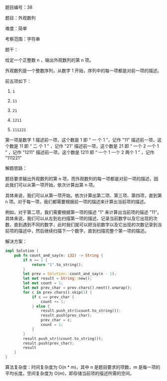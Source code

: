 题目编号：38

题目：外观数列

难度：简单

考察范围：字符串

题干：

给定一个正整数 n ，输出外观数列的第 n 项。

外观数列是一个整数序列，从数字 1 开始，序列中的每一项都是对前一项的描述。

前五项如下：
1.     1
2.     11
3.     21
4.     1211
5.     111221

第一项是数字 1
描述前一项，这个数是 1 即 “ 一 个 1 ”，记作 "11"
描述前一项，这个数是 11 即 “ 二 个 1 ” ，记作 "21"
描述前一项，这个数是 21 即 “ 一个 2 一个 1 ” ，记作 "1211"
描述前一项，这个数是 1211 即 “ 一个 1 一个 2 两个 1 ” ，记作 "111221"

解题思路：

题目要求输出外观数列的第 n 项，而外观数列的每一项都是对前一项的描述，因此我们可以从第一项开始，依次计算出第 n 项。

具体来说，我们可以从第一项开始，依次计算出第二项、第三项、第四项，直到第 n 项。对于每一项，我们都需要根据前一项的描述来计算出当前项的描述。

例如，对于第二项，我们需要根据第一项的描述 "1" 来计算出当前项的描述 "11"。具体来说，我们可以从左到右扫描第一项的描述，记录当前数字以及它出现的次数，直到遇到不同的数字，此时我们就可以把当前数字以及它出现的次数记录到当前项的描述中，然后继续扫描下一个数字，直到扫描完整个第一项的描述。

解决方案：

```rust
impl Solution {
    pub fn count_and_say(n: i32) -> String {
        if n == 1 {
            return "1".to_string();
        }
        let prev = Solution::count_and_say(n - 1);
        let mut result = String::new();
        let mut count = 1;
        let mut prev_char = prev.chars().next().unwrap();
        for c in prev.chars().skip(1) {
            if c == prev_char {
                count += 1;
            } else {
                result.push_str(&count.to_string());
                result.push(prev_char);
                prev_char = c;
                count = 1;
            }
        }
        result.push_str(&count.to_string());
        result.push(prev_char);
        result
    }
}
```

算法复杂度：时间复杂度为 O(n * m)，其中 n 是题目要求的项数，m 是每一项的平均长度。空间复杂度为 O(m)，即存储当前项的描述所需的空间。